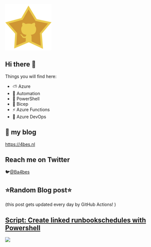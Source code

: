 ![Github Star](Assets/github-stars-logo_Color.png)

## Hi there 👋

Things you will find here:
- ⛅ Azure
- 🚗 Automation
- 🐚 PowerShell
- 💪 Bicep
- ⚡ Azure Functions
- 🚀 Azure DevOps


## 📝 my blog
<https://4bes.nl>

## Reach me on Twitter
🐦[@Ba4bes](https://twitter.com/Ba4bes)

<!---
- 🔭 I’m currently working on ...
- 🌱 I’m currently learning ...
- 👯 I’m looking to collaborate on ...
- 🤔 I’m looking for help with ...
- 💬 Ask me about ...
- 📫 How to reach me: ...
- 😄 Pronouns: ...
- ⚡ Fun fact: I have a standard poodle 🐩

-->

## ⭐Random Blog post⭐

(this post gets updated every day by GitHub Actions! )

<!-- Link -->
## [Script: Create linked runbookschedules with Powershell](https://4bes.nl/2019/02/08/script-create-linked-runbookschedules-with-powershell/)

<a href="https://4bes.nl/2019/02/08/script-create-linked-runbookschedules-with-powershell/"><img src="https://4bes.nl/wp-content/uploads/2019/02/New-RunbookSchedule3.png" height="250px"></a>

